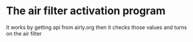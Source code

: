 # The air filter activation program

It works by getting api from airly.org then it checks those values and turns on the air filter
